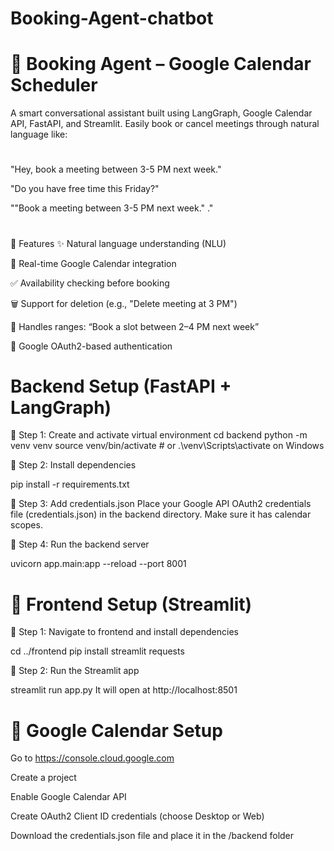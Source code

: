﻿# Booking-Agent-chatbot
#  📅 Booking Agent – Google Calendar Scheduler


A smart conversational assistant built using LangGraph, Google Calendar API, FastAPI, and Streamlit. Easily book or cancel meetings through natural language like:
#
"Hey, book a meeting between 3-5 PM next week."

"Do you have free time this Friday?"

""Book a meeting between 3-5 PM next week."
."

#
🧠 Features
✨ Natural language understanding (NLU)

📅 Real-time Google Calendar integration

✅ Availability checking before booking

🗑️ Support for deletion (e.g., "Delete meeting at 3 PM")

📆 Handles ranges: “Book a slot between 2–4 PM next week”

🔐 Google OAuth2-based authentication

#

# Backend Setup (FastAPI + LangGraph)
📍 Step 1: Create and activate virtual environment
cd backend
python -m venv venv
source venv/bin/activate  # or .\venv\Scripts\activate on Windows


📍 Step 2: Install dependencies

pip install -r requirements.txt


📍 Step 3: Add credentials.json
Place your Google API OAuth2 credentials file (credentials.json) in the backend directory. Make sure it has calendar scopes.

📍 Step 4: Run the backend server

uvicorn app.main:app --reload --port 8001


# 🎨 Frontend Setup (Streamlit)
📍 Step 1: Navigate to frontend and install dependencies

cd ../frontend
pip install streamlit requests

📍 Step 2: Run the Streamlit app

streamlit run app.py
It will open at http://localhost:8501

#


# 🔐 Google Calendar Setup
Go to https://console.cloud.google.com

Create a project

Enable Google Calendar API

Create OAuth2 Client ID credentials (choose Desktop or Web)

Download the credentials.json file and place it in the /backend folder
